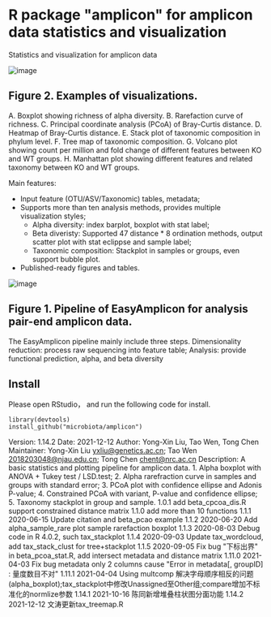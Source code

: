 # R package "amplicon" for amplicon data statistics and visualization

Statistics and visualization for amplicon data

![image](http://210.75.224.110/Note/R/amplicon/fig2.png)

## Figure 2. Examples of visualizations. 

A. Boxplot showing richness of alpha diversity. B. Rarefaction curve of richness. C. Principal coordinate analysis (PCoA) of Bray-Curtis distance. D. Heatmap of Bray-Curtis distance. E. Stack plot of taxonomic composition in phylum level. F. Tree map of taxonomic composition. G. Volcano plot showing count per million and fold change of different features between KO and WT groups. H. Manhattan plot showing different features and related taxonomy between KO and WT groups.


Main features:

- Input feature (OTU/ASV/Taxonomic) tables, metadata;
- Supports more than ten analysis methods, provides multiple visualization styles;
    - Alpha diversity: index barplot, boxplot with stat label;
    - Beta diveristy: Supported 47 distance * 8 ordination methods, output scatter plot with stat eclippse and sample label;
    - Taxonomic composition: Stackplot in samples or groups, even support bubble plot.
- Published-ready figures and tables.

![image](http://210.75.224.110/Note/R/amplicon/fig1.png)

## Figure 1. Pipeline of EasyAmplicon for analysis pair-end amplicon data.
The EasyAmplicon pipeline mainly include three steps. Dimensionality reduction: process raw sequencing into feature table; Analysis: provide functional prediction, alpha, and beta diversity


## Install

Please open RStudio， and run the following code for install.

    library(devtools)
    install_github("microbiota/amplicon")
    
Version: 1.14.2
Date: 2021-12-12
Author: Yong-Xin Liu, Tao Wen, Tong Chen
Maintainer: Yong-Xin Liu <yxliu@genetics.ac.cn>; Tao Wen <2018203048@njau.edu.cn>; Tong Chen <chent@nrc.ac.cn>
Description: A basic statistics and plotting pipeline for amplicon data.
    1. Alpha boxplot with ANOVA + Tukey test / LSD.test;
    2. Alpha rarefraction curve in samples and groups with standard error;
    3. PCoA plot with confidence ellipse and Adonis P-value;
    4. Constrained PCoA with variant, P-value and confidence ellipse;
    5. Taxonomy stackplot in group and sample.
    1.0.1 add beta_cpcoa_dis.R support constrained distance matrix
    1.1.0 add more than 10 functions
    1.1.1 2020-06-15 Update citation and beta_pcao example
    1.1.2 2020-06-20 Add alpha_sample_rare plot sample rarefaction boxplot
    1.1.3 2020-08-03 Debug code in R 4.0.2, such tax_stackplot
    1.1.4 2020-09-03 Update tax_wordcloud, add tax_stack_clust for tree+stackplot
    1.1.5 2020-09-05 Fix bug "下标出界" in beta_pcoa_stat.R, add intersect metadata and distance matrix 
    1.11.0 2021-04-03 Fix bug metadata only 2 columns cause "Error in metadata[, groupID] : 量度数目不对" 
    1.11.1 2021-04-04 Using multcomp 解决字母顺序相反的问题(alpha_boxplot);tax_stackplot中修改Unassigned至Other组;compare增加不标准化的normlize参数
    1.14.1 2021-10-16 陈同新增堆叠柱状图分面功能
    1.14.2 2021-12-12 文涛更新tax_treemap.R

